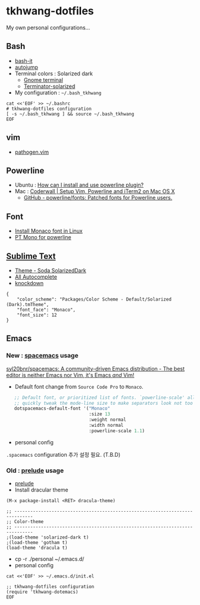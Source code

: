 tkhwang-dotfiles
================

My own personal configurations...


## Bash

* [bash-it](https://github.com/Bash-it/bash-it)
* [autojump](https://github.com/wting/autojump)
* Terminal colors : Solarized dark
	- [Gnome terminal](https://github.com/metalelf0/gnome-terminal-colors)
	- [Terminator-solarized](https://github.com/ghuntley/terminator-solarized)
* My configuration : `~/.bash_tkhwang`

```
cat <<'EOF' >> ~/.bashrc
# tkhwang-dotfiles configuration
[ -s ~/.bash_tkhwang ] && source ~/.bash_tkhwang
EOF
```

## vim

- [pathogen.vim](https://github.com/tpope/vim-pathogen)


## Powerline

- Ubuntu : [How can I install and use powerline plugin?](http://askubuntu.com/questions/283908/how-can-i-install-and-use-powerline-plugin)
- Mac : [Coderwall | Setup Vim, Powerline and iTerm2 on Mac OS X](https://coderwall.com/p/yiot4q/setup-vim-powerline-and-iterm2-on-mac-os-x)
	 - [GitHub - powerline/fonts: Patched fonts for Powerline users.](https://github.com/powerline/fonts)


## Font

- [Install Monaco font in Linux](https://gist.github.com/rogerleite/99819#file-install_monaco_font-sh)
- [PT Mono for powerline](https://github.com/wedens/dotfiles/blob/master/fonts/PT%20Mono%20for%20Powerline.ttf)



##  [Sublime Text](http://www.sublimetext.com/3)

- [Theme - Soda Solarized​Dark](https://packagecontrol.io/packages/Theme%20-%20Soda%20SolarizedDark)
- [All Autocomplete](https://packagecontrol.io/packages/All%20Autocomplete)
- [knockdown](https://github.com/aziz/knockdown/)

```
{
    "color_scheme": "Packages/Color Scheme - Default/Solarized (Dark).tmTheme",
    "font_face": "Monaco",
    "font_size": 12
}
```



## Emacs

### New : [spacemacs](https://github.com/syl20bnr/spacemacs) usage

[syl20bnr/spacemacs: A community-driven Emacs distribution - The best editor is neither Emacs nor Vim, it's Emacs *and* Vim!](https://github.com/syl20bnr/spacemacs)

* Default font change from `Source Code Pro`  to `Monaco`.

```lisp
   ;; Default font, or prioritized list of fonts. `powerline-scale' allows to
   ;; quickly tweak the mode-line size to make separators look not too crappy.
   dotspacemacs-default-font '("Monaco"
                               :size 13
                               :weight normal
                               :width normal
                               :powerline-scale 1.1)
```

* personal config

`.spacemacs` configuration 추가 설정 필요. (T.B.D)

### Old : [prelude](https://github.com/bbatsov/prelude) usage

* [prelude](https://github.com/bbatsov/prelude)
* Install dracular theme

```
(M-x package-install <RET> dracula-theme)
```

```
;; -----------------------------------------------------------------------------
;; Color-theme
;; -----------------------------------------------------------------------------
;(load-theme 'solarized-dark t)
;(load-theme 'gotham t)
(load-theme 'dracula t)
```

* cp -r ./personal ~/.emacs.d/
* personal config

```
cat <<'EOF' >> ~/.emacs.d/init.el

;; tkhwang-dotfiles configuration
(require 'tkhwang-dotemacs)
EOF
```
